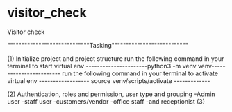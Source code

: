 # visitor_check
 Visitor check 



"""""""""""""""""""""""""""""Tasking"""""""""""""""""""""""""""  

(1) Initialize project and project structure
run the following command in your terminal to start virtual env
----------------------python3 -m venv venv------------------------
run the following command in your terminal to activate virtual env
------------------ source venv/scripts/activate -------------


(2) Authentication, roles and permission, user type and grouping
   -Admin user
   -staff user
   -customers/vendor
   -office staff
   -and receptionist
(3) 
